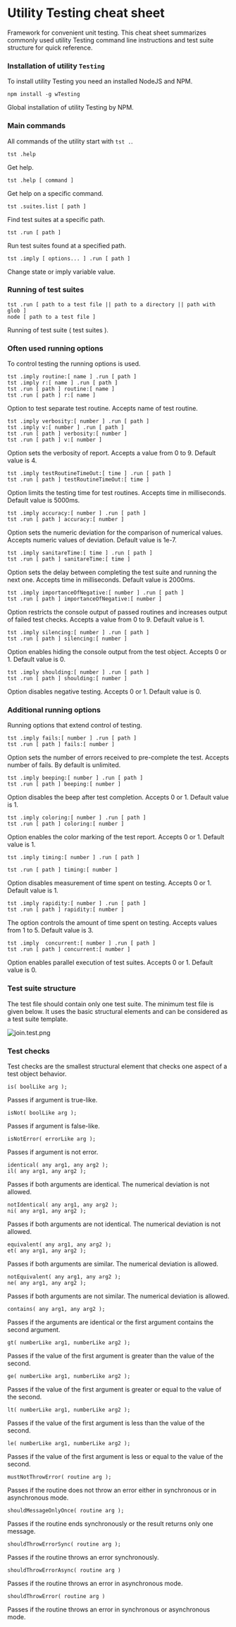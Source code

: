 # Utility Testing cheat sheet

Framework for convenient unit testing. This cheat sheet summarizes commonly used utility Testing command line instructions and test suite structure for quick reference.

### Installation of utility `Testing`

To install utility Testing you need an installed NodeJS and NPM.

```
npm install -g wTesting
```

Global installation of utility Testing by NPM.

### Main commands

All commands of the utility start with `tst .`.

```
tst .help
```

Get help.

```
tst .help [ command ]
```

Get help on a specific command.

```
tst .suites.list [ path ]
```

Find test suites at a specific path.

```
tst .run [ path ]
```

Run test suites found at a specified path.

```
tst .imply [ options... ] .run [ path ]
```

Change state or imply variable value.

### Running of test suites

```
tst .run [ path to a test file || path to a directory || path with glob ]
node [ path to a test file ]
```

Running of test suite ( test suites ).

### Often used running options

To control testing the running options is used.

```
tst .imply routine:[ name ] .run [ path ]
tst .imply r:[ name ] .run [ path ]
tst .run [ path ] routine:[ name ]
tst .run [ path ] r:[ name ]
```

Option to test separate test routine. Accepts name of test routine.

```
tst .imply verbosity:[ number ] .run [ path ]
tst .imply v:[ number ] .run [ path ]
tst .run [ path ] verbosity:[ number ]
tst .run [ path ] v:[ number ]
```

Option sets the verbosity of report. Accepts a value from 0 to 9. Default value is 4.

```
tst .imply testRoutineTimeOut:[ time ] .run [ path ]
tst .run [ path ] testRoutineTimeOut:[ time ]
```

Option limits the testing time for test routines. Accepts time in milliseconds. Default value is 5000ms.

```
tst .imply accuracy:[ number ] .run [ path ]
tst .run [ path ] accuracy:[ number ]
```

Option sets the numeric deviation for the comparison of numerical values. Accepts numeric values of deviation. Default value is 1e-7.

```
tst .imply sanitareTime:[ time ] .run [ path ]
tst .run [ path ] sanitareTime:[ time ]
```

Option sets the delay between completing the test suite and running the next one. Accepts time in milliseconds. Default value is 2000ms.

```
tst .imply importanceOfNegative:[ number ] .run [ path ]
tst .run [ path ] importanceOfNegative:[ number ]
```

Option restricts the console output of passed routines and increases output of failed test checks. Accepts a value from 0 to 9. Default value is 1.

```
tst .imply silencing:[ number ] .run [ path ]
tst .run [ path ] silencing:[ number ]
```

Option enables hiding the console output from the test object. Accepts 0 or 1. Default value is 0.

```
tst .imply shoulding:[ number ] .run [ path ]
tst .run [ path ] shoulding:[ number ]
```

Option disables negative testing. Accepts 0 or 1. Default value is 0.

### Additional running options

Running options that extend control of testing.

```
tst .imply fails:[ number ] .run [ path ]
tst .run [ path ] fails:[ number ]
```

Option sets the number of errors received to pre-complete the test. Accepts number of fails. By default is unlimited.

```
tst .imply beeping:[ number ] .run [ path ]
tst .run [ path ] beeping:[ number ]
```

Option disables the beep after test completion. Accepts 0 or 1. Default value is 1.

```
tst .imply coloring:[ number ] .run [ path ]
tst .run [ path ] coloring:[ number ]
```

Option enables the color marking of the test report. Accepts 0 or 1. Default value is 1.

```
tst .imply timing:[ number ] .run [ path ]

tst .run [ path ] timing:[ number ]
```

Option disables measurement of time spent on testing. Accepts 0 or 1. Default value is 1.

```
tst .imply rapidity:[ number ] .run [ path ]
tst .run [ path ] rapidity:[ number ]
```

The option controls the amount of time spent on testing. Accepts values from 1 to 5. Default value is 3.

```
tst .imply  concurrent:[ number ] .run [ path ]
tst .run [ path ] concurrent:[ number ]
```

Option enables parallel execution of test suites. Accepts 0 or 1. Default value is 0.

### Test suite structure

The test file should contain only one test suite.
The minimum test file is given below. It uses the basic structural elements and can be considered as a test suite template.

![join.test.png](../../images/join.test.png)

### Test checks

Test checks are the smallest structural element that checks one aspect of a test object behavior.

```
is( boolLike arg );
```

Passes if argument is true-like.

```
isNot( boolLike arg );
```

Passes  if argument is false-like.

```
isNotError( errorLike arg );
```

Passes if argument is not error.

```
identical( any arg1, any arg2 );
il( any arg1, any arg2 );
```

Passes if both arguments are identical. The numerical deviation is not allowed.

```
notIdentical( any arg1, any arg2 );
ni( any arg1, any arg2 );
```

Passes if both arguments are not identical. The numerical deviation is not allowed.

```
equivalent( any arg1, any arg2 );
et( any arg1, any arg2 );
```

Passes if both arguments are similar. The numerical deviation is allowed.

```
notEquivalent( any arg1, any arg2 );
ne( any arg1, any arg2 );
```

Passes if both arguments are not similar. The numerical deviation is allowed.

```
contains( any arg1, any arg2 );
```

Passes if the arguments are identical or the first argument contains the second argument.

```
gt( numberLike arg1, numberLike arg2 );
```

Passes if the value of the first argument is greater than the value of the second.

```
ge( numberLike arg1, numberLike arg2 );
```

Passes if the value of the first argument is greater or equal to the value of the second.

```
lt( numberLike arg1, numberLike arg2 );
```

Passes if the value of the first argument is less than the value of the second.

```
le( numberLike arg1, numberLike arg2 );
```
Passes if the value of the first argument is less or equal to the value of the second.

```
mustNotThrowError( routine arg );
```

Passes if the routine does not throw an error either in synchronous or in asynchronous mode.

```
shouldMessageOnlyOnce( routine arg );
```

Passes if the routine ends synchronously or the result returns only one message.

```
shouldThrowErrorSync( routine arg );
```

Passes if the routine throws an error synchronously.

```
shouldThrowErrorAsync( routine arg )
```

Passes if the routine throws an error in asynchronous mode.

```
shouldThrowError( routine arg )
```

Passes if the routine throws an error in synchronous or asynchronous mode.
